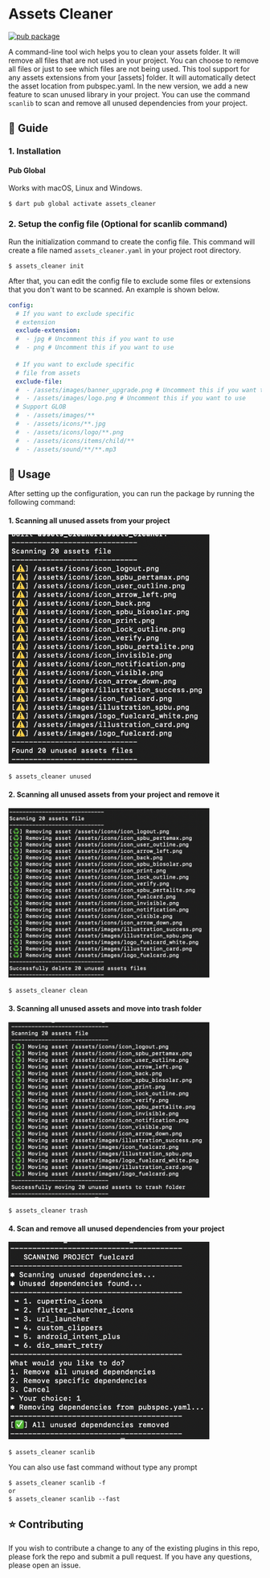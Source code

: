# Assets Cleaner
[![pub package](https://img.shields.io/pub/v/assets_cleaner.svg)](https://pub.dev/packages/assets_cleaner)

A command-line tool wich helps you to clean your assets folder. It will remove all files that are not used in your project. You can choose to remove all files or just to see which files are not being used.
This tool support for any assets extensions from your [assets] folder. It will automatically detect the asset location from pubspec.yaml.
In the new version, we add a new feature to scan unused library in your project. You can use the command `scanlib` to scan and remove all unused dependencies from your project.

## :book: Guide

### 1. Installation
#### Pub Global
Works with macOS, Linux and Windows.
    
```shell
$ dart pub global activate assets_cleaner
```

### 2. Setup the config file (Optional for scanlib command)

Run the initialization command to create the config file. This command will create a file named `assets_cleaner.yaml` in your project root directory.

```shell
$ assets_cleaner init
```

After that, you can edit the config file to exclude some files or extensions that you don't want to be scanned.
An example is shown below.

```yaml
config:
  # If you want to exclude specific
  # extension
  exclude-extension:
  #  - jpg # Uncomment this if you want to use
  #  - png # Uncomment this if you want to use

  # If you want to exclude specific
  # file from assets
  exclude-file:
  #  - /assets/images/banner_upgrade.png # Uncomment this if you want to use
  #  - /assets/images/logo.png # Uncomment this if you want to use
  # Support GLOB
  #  - /assets/images/**
  #  - /assets/icons/**.jpg
  #  - /assets/icons/logo/**.png
  #  - /assets/icons/items/child/**
  #  - /assets/sound/**/**.mp3
```

## :rocket: Usage

After setting up the configuration, you can run the package by running the following command:

#### 1. Scanning all unused assets from your project
<img src="https://raw.githubusercontent.com/yusriltakeuchi/assets_cleaner/master/images/image_unused.png" width="400">

```shell
$ assets_cleaner unused
```

#### 2. Scanning all unused assets from your project and remove it
<img src="https://raw.githubusercontent.com/yusriltakeuchi/assets_cleaner/master/images/image_clean.png" width="400">

```shell
$ assets_cleaner clean
```

#### 3. Scanning all unused assets and move into trash folder
<img src="https://raw.githubusercontent.com/yusriltakeuchi/assets_cleaner/master/images/image_trash.png" width="400">

```shell
$ assets_cleaner trash
```

#### 4. Scan and remove all unused dependencies from your project
<img src="https://raw.githubusercontent.com/yusriltakeuchi/assets_cleaner/master/images/image_scanlib.png" width="400">

```shell
$ assets_cleaner scanlib
```
You can also use fast command without type any prompt
```shell
$ assets_cleaner scanlib -f
or 
$ assets_cleaner scanlib --fast
```

## :star: Contributing
If you wish to contribute a change to any of the existing plugins in this repo, please fork the repo and submit a pull request. If you have any questions, please open an issue.